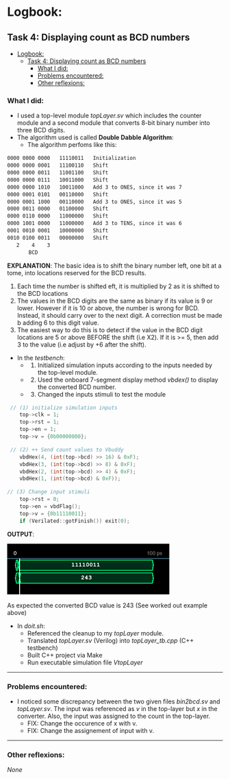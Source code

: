 

# Logbook:
## Task 4: Displaying count as BCD numbers

- [Logbook:](#logbook)
  - [Task 4: Displaying count as BCD numbers](#task-4-displaying-count-as-bcd-numbers)
    - [What I did:](#what-i-did)
    - [Problems encountered:](#problems-encountered)
    - [Other reflexions:](#other-reflexions)


### What I did: 
* I used a top-level module *topLayer.sv* which includes the counter module and a second module that converts 8-bit binary number into three BCD digits. 
* The algorithm used is called **Double Dabble Algorithm**: 
  * The algorithm perfoms like this: 

```txt
0000 0000 0000   11110011   Initialization
0000 0000 0001   11100110   Shift
0000 0000 0011   11001100   Shift
0000 0000 0111   10011000   Shift
0000 0000 1010   10011000   Add 3 to ONES, since it was 7
0000 0001 0101   00110000   Shift
0000 0001 1000   00110000   Add 3 to ONES, since it was 5
0000 0011 0000   01100000   Shift
0000 0110 0000   11000000   Shift
0000 1001 0000   11000000   Add 3 to TENS, since it was 6
0001 0010 0001   10000000   Shift
0010 0100 0011   00000000   Shift
   2    4    3
       BCD
```
**EXPLANATION**: 
The basic idea is to shift the binary number left, one bit at a tome, into locations reserved for the BCD results. 

1. Each time the number is shifted eft, it is multiplied by 2 as it is shifted to the BCD locations
1. The values in the BCD digits are the same as binary if its value is 9 or lower. However if it is 10 or above, the number is wrong for BCD. Instead, it should carry over to the next digit. A correction must be made b adding 6 to this digit value. 
1. The easiest way to do this is to detect if the value in the BCD digit locations are 5 or above BEFORE the shift (i.e X2). If it is >= 5, then add 3 to the value (i.e adjust by +6 after the shift).

* In the *testbench*: 
  * 1. Initialized simulation inputs according to the inputs needed by the top-level module.
  * 2. Used the onboard 7-segment display method *vbdex()* to display the converted BCD number.
  * 3. Changed the inputs stimuli to test the module

```cpp
 // (1) initialize simulation inputs 
    top->clk = 1;
    top->rst = 1;
    top->en = 1;
    top->v = {0b00000000};
```
```cpp
 // (2) ++ Send count values to Vbuddy
    vbdHex(4, (int(top->bcd) >> 16) & 0xF);
    vbdHex(3, (int(top->bcd) >> 8) & 0xF);
    vbdHex(2, (int(top->bcd) >> 4) & 0xF);
    vbdHex(1, (int(top->bcd) & 0xF));
```
```cpp
// (3) Change input stimuli
    top->rst = 0;
    top->en = vbdFlag();
    top->v = {0b11110011};
    if (Verilated::gotFinish()) exit(0);
```

**OUTPUT**: 

![schematic](./logbook_images/BCD%20converter%20L1T4.png)

As expected the converted BCD value is 243 (See worked out example above)

* In *doit.sh*: 
  * Referenced the cleanup to my *topLayer* module. 
  * Translated *topLayer.sv* (Verilog) into *topLayer_tb.cpp* (C++ testbench)
  * Built C++ project via Make
  * Run executable simulation file *VtopLayer*

---
### Problems encountered:
* I noticed some discrepancy between the two given files *bin2bcd.sv* and *topLayer.sv*. The input was referenced as *v* in the top-layer but *x* in the converter. Also, the input was assigned to the count in the top-layer.
  * FIX: Change the occurence of x with v.
  * FIX: Change the assignement of input with v. 
  
---
### Other reflexions: 

_None_

